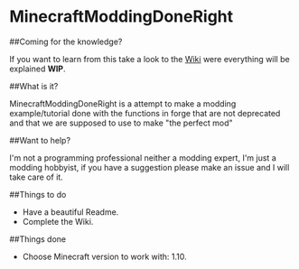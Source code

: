 # MinecraftModdingDoneRight

##Coming for the knowledge?

If you want to learn from this take a look to the [Wiki](https://github.com/JoseluGames/MinecraftModdingDoneRight/wiki) were everything will be explained **WIP**.

##What is it?

MinecraftModdingDoneRight is a attempt to make a modding example/tutorial done with the functions in forge that are not deprecated and that we are supposed to use to make "the perfect mod"

##Want to help?

I'm not a programming professional neither a modding expert, I'm just a modding hobbyist, if you have a suggestion please make an issue and I will take care of it.

##Things to do

- Have a beautiful Readme.
- Complete the Wiki.

##Things done

- Choose Minecraft version to work with: 1.10.